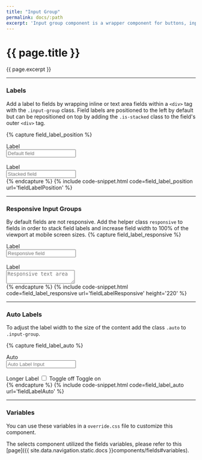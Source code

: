 ```yaml
---
title: "Input Group"
permalink: docs/:path
excerpt: 'Input group component is a wrapper component for buttons, inputs, radio, toggles, and checkboxes.'
---
```


# {{ page.title }}
{{ page.excerpt }}


***


### Labels
Add a label to fields by wrapping inline or text area fields within a `<div>` tag with the `.input-group` class. Field labels are positioned to the left by default but can be repositioned on top by adding the `.is-stacked` class to the field&#39;s outer `<div>` tag.

{% capture field_label_position %}
<div class="input-group">
    <label>Label</label>
    <div class="input">
        <input type="text" placeholder="Default field" />
    </div>
</div>
<br>
<div class="input-group is-stacked">
    <label>Label</label>
    <div class="input">
        <input type="text" placeholder="Stacked field" />
    </div>
</div>
{% endcapture %}
{% include code-snippet.html code=field_label_position url='fieldLabelPosition' %}


***


### Responsive Input Groups
By default fields are not responsive. Add the helper class `responsive` to fields in order to stack field labels and increase field width to 100% of the viewport at mobile screen sizes.
{% capture field_label_responsive %}
<div class="input-group responsive">
    <label>Label</label>
    <div class="input">
        <input type="text" placeholder="Responsive field" />
    </div>
</div>
<br>
<div class="input-group responsive">
    <label>Label</label>
    <div class="input">
        <textarea type="text" placeholder="Responsive text area"></textarea>
    </div>
</div>
{% endcapture %}
{% include code-snippet.html code=field_label_responsive url='fieldLabelResponsive' height='220' %}


***


### Auto Labels
To adjust the label width to the size of the content add the class `.auto` to `.input-group`.

{% capture field_label_auto %}
<div class="input-group auto">
    <label>Auto</label>
    <div class="input">
        <input type="text" placeholder="Auto Label Input" />
    </div>
</div>
<br>
<div class="input-group auto">
    <label>Longer Label</label>
    <label class="switch">
        <input type="checkbox" />
        <span class="slider"></span>
        <span class="off label">Toggle off</span>
        <span class="on label">Toggle on</span>
    </label>
</div>
{% endcapture %}
{% include code-snippet.html code=field_label_auto url='fieldLabelAuto' %}


***


### Variables
You can use these variables in a `override.css` file to customize this component.

The selects component utilized the fields variables, please refer to this [page]({{ site.data.navigation.static.docs }}components/fields#variables).